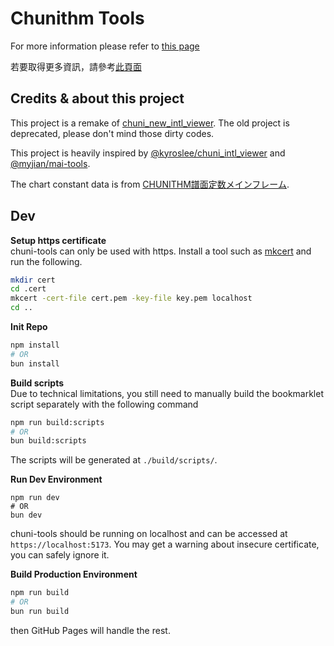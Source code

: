 # Chunithm Tools

For more information please refer to [this page](https://dogeon188.github.io/chuni-tools/?lang=en_US)

若要取得更多資訊，請參考[此頁面](https://dogeon188.github.io/chuni-tools/?lang=zh_TW)

## Credits & about this project

This project is a remake of [chuni_new_intl_viewer](https://github.com/Dogeon188/chuni_new_intl_viewer). The old project is deprecated, please don't mind those dirty codes.

This project is heavily inspired by [@kyroslee/chuni_intl_viewer](https://github.com/kyroslee/chuni_intl_viewer) and [@myjian/mai-tools](https://github.com/myjian/mai-tools).

The chart constant data is from [CHUNITHM譜面定数メインフレーム](https://twitter.com/RCMF_chunithm).

## Dev

**Setup https certificate** <br>
chuni-tools can only be used with https. Install a tool such as [mkcert](https://github.com/FiloSottile/mkcert) and run the following.
```sh
mkdir cert
cd .cert
mkcert -cert-file cert.pem -key-file key.pem localhost
cd ..
```

**Init Repo**
```sh
npm install
# OR
bun install
```
**Build scripts** <br>
Due to technical limitations, you still need to manually build the bookmarklet script separately with the following command
```sh
npm run build:scripts
# OR 
bun build:scripts
```
The scripts will be generated at `./build/scripts/`.

**Run Dev Environment**
```
npm run dev
# OR
bun dev
```
chuni-tools should be running on localhost and can be accessed at `https://localhost:5173`. You may get a warning about insecure certificate, you can safely ignore it.

**Build Production Environment**
```sh
npm run build
# OR
bun run build
```
then GitHub Pages will handle the rest.
